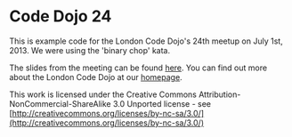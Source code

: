 Code Dojo 24
============
This is example code for the London Code Dojo's 24th meetup on July 1st, 2013. We were using the 'binary chop' kata.

The slides from the meeting can be found [here](https://speakerdeck.com/sleepyfox/code-dojo-24). You can find out more about the London Code Dojo at our [homepage](http://www.meetup.com/London-Code-Dojo/).

This work is licensed under the Creative Commons Attribution-NonCommercial-ShareAlike 3.0 Unported license - see [http://creativecommons.org/licenses/by-nc-sa/3.0/](http://creativecommons.org/licenses/by-nc-sa/3.0/)
